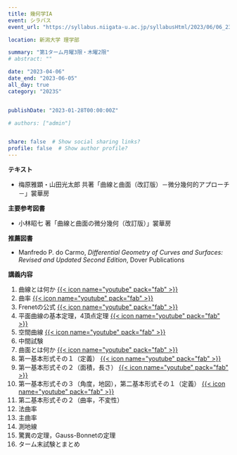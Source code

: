 ```yaml
---
title: 幾何学IA
event: シラバス
event_url: "https://syllabus.niigata-u.ac.jp/syllabusHtml/2023/06/06_231S1516_ja_JP.html"

location: 新潟大学 理学部

summary: "第1ターム月曜3限・木曜2限"
# abstract: ""

date: "2023-04-06"
date_end: "2023-06-05"
all_day: true
category: "2023S"


publishDate: "2023-01-28T00:00:00Z"

# authors: ["admin"]


share: false  # Show social sharing links?
profile: false  # Show author profile?
---
```

**テキスト**
- 梅原雅顕・山田光太郎 共著「曲線と曲面（改訂版）－微分幾何的アプローチ－」裳華房

**主要参考図書**
- 小林昭七 著「曲線と曲面の微分幾何（改訂版）」裳華房

**推薦図書**
- Manfredo P. do Carmo, *Differential Geometry of Curves and Surfaces: Revised and Updated Second Edition*, Dover Publications

**講義内容**
1. 曲線とは何か
	[{{< icon name="youtube" pack="fab" >}}](https://youtu.be/zHiM90e5Jto)
2. 曲率
	[{{< icon name="youtube" pack="fab" >}}](https://youtu.be/-5Ydw2paLtw)
3. Frenetの公式
	[{{< icon name="youtube" pack="fab" >}}](https://youtu.be/m2qwrfxpcc0)
4. 平面曲線の基本定理，4頂点定理
	[{{< icon name="youtube" pack="fab" >}}](https://youtu.be/62Z7NXuDzAI)
5. 空間曲線
	[{{< icon name="youtube" pack="fab" >}}](https://youtu.be/tL19shtM08Q)
6. 中間試験
7. 曲面とは何か
	[{{< icon name="youtube" pack="fab" >}}](https://youtu.be/6NzEQNBWC_A)
8. 第一基本形式その１（定義）
	[{{< icon name="youtube" pack="fab" >}}](https://youtu.be/o1d5nUnQImU)
9. 第一基本形式その２（面積，長さ）
	[{{< icon name="youtube" pack="fab" >}}](https://youtu.be/-El-dCoCqkE)
10. 第一基本形式その３（角度，地図），第二基本形式その１（定義）
	[{{< icon name="youtube" pack="fab" >}}](https://youtu.be/x2n_U7_LtlY)
11. 第二基本形式その２（曲率，不変性）
12. 法曲率
13. 主曲率
14. 測地線
15. 驚異の定理，Gauss-Bonnetの定理
16. ターム末試験とまとめ
